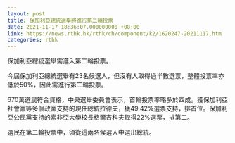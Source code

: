 ```yaml
---
layout: post
title: 保加利亞總統選舉將進行第二輪投票
date: 2021-11-17 18:36:07.000000000 +08:00
link: https://news.rthk.hk/rthk/ch/component/k2/1620247-20211117.htm
categories: rthk
---
```


保加利亞總統選舉需進入第二輪投票。

今屆保加利亞總統選舉有23名候選人，但沒有人取得過半數選票，整體投票率亦低於50%，因此需進行第二輪投票。

670萬選民符合資格，中央選舉委員會表示，首輪投票率略多於四成。獲保加利亞社會黨等多個政黨支持的現任總統拉德夫，獲49.42%選票支持，排首位。保加利亞公民黨支持的索非亞大學校長格爾吉科夫取得22%選票，排第二。

選民在第二輪投票中，須從這兩名候選人中選出總統。
